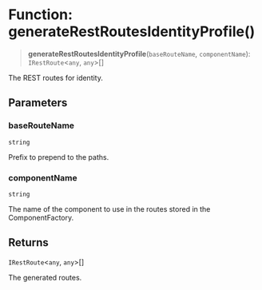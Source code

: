 # Function: generateRestRoutesIdentityProfile()

> **generateRestRoutesIdentityProfile**(`baseRouteName`, `componentName`): `IRestRoute`\<`any`, `any`\>[]

The REST routes for identity.

## Parameters

### baseRouteName

`string`

Prefix to prepend to the paths.

### componentName

`string`

The name of the component to use in the routes stored in the ComponentFactory.

## Returns

`IRestRoute`\<`any`, `any`\>[]

The generated routes.
